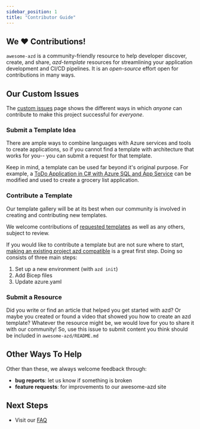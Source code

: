 ```yaml
---
sidebar_position: 1
title: "Contributor Guide"
---
```


## We ♥️ Contributions!
`awesome-azd` is a community-friendly resource to help developer discover, create, and share, _azd-template_ resources for streamlining your application development and CI/CD pipelines. It is an _open-source_ effort open for contributions in many ways. 

## Our Custom Issues
The [custom issues](https://github.com/Azure/awesome-azd/issues/new/choose) page shows the different ways in which _anyone_ can contribute to make this project successful for _everyone_. 

### Submit a Template Idea
There are ample ways to combine languages with Azure services and tools to create applications, so if you cannot find a template with architecture that works for you-- you can submit a request for that template. 

Keep in mind, a template can be used far beyond it's original purpose. For example, a [ToDo Application in C# with Azure SQL and App Service](https://github.com/Azure-Samples/todo-csharp-sql) can be modified and used to create a grocery list application. 

### Contribute a Template
Our template gallery will be at its best when our community is involved in creating and contributing new templates. 

We welcome contributions of [requested templates](https://github.com/Azure/awesome-azd/issues?q=is%3Aopen+is%3Aissue+label%3Arequested-contribution) as well as any others, subject to review. 

If you would like to contribute a template but are not sure where to start, [making an existing project azd compatible](https://learn.microsoft.com/en-us/azure/developer/azure-developer-cli/make-azd-compatible) is a great first step. Doing so consists of three main steps:
1.  Set up a new environment (with `azd init`)
2.  Add Bicep files
3.  Update azure.yaml 

### Submit a Resource
Did you write or find an article that helped you get started with azd? Or maybe you created or found a video that showed you how to create an azd template? Whatever the resource might be, we would love for you to share it with our community! So, use this issue to submit content you think should be included in `awesome-azd/README.md`

## Other Ways To Help 
Other than these, we always welcome feedback through:
 - **bug reports**: let us know if something is broken
 - **feature requests**: for improvements to our awesome-azd site

## Next Steps
- Visit our [FAQ](./1-faq/1-azd.md)
